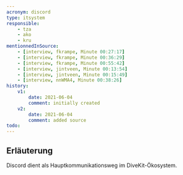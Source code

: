 ```yaml
---
acronym: discord
type: itsystem 
responsible:
    - tza
    - ako
    - kru
mentionnedInSource: 
    - [interview, fkrampe, Minute 00:27:17]   
    - [interview, fkrampe, Minute 00:36:29]
    - [interview, fkrampe, Minute 00:55:42]
    - [interview, jintveen, Minute 00:13:54]
    - [interview, jintveen, Minute 00:15:49]
    - [interview, nnWMA4, Minute 00:38:26]
history:
    v1:
        date: 2021-06-04
        comment: initially created
    v2:
        date: 2021-06-04
        comment: added source
todo:
---
```


## Erläuterung

Discord dient als Hauptkommunikationsweg im DiveKit-Ökosystem.
